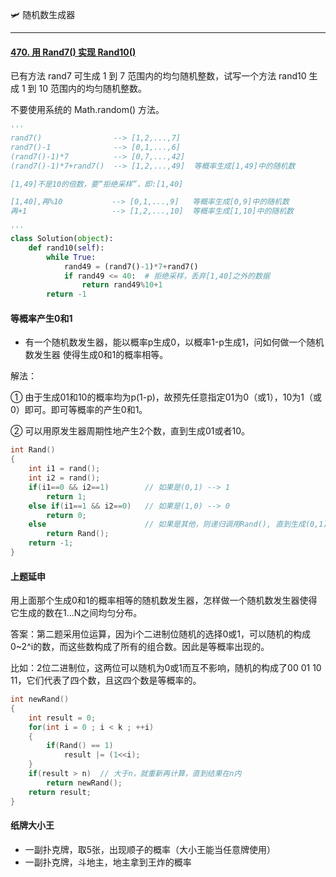 :small_airplane: 随机数生成器

---



#### [470. 用 Rand7() 实现 Rand10()](https://leetcode-cn.com/problems/implement-rand10-using-rand7/)

已有方法 rand7 可生成 1 到 7 范围内的均匀随机整数，试写一个方法 rand10 生成 1 到 10 范围内的均匀随机整数。

不要使用系统的 Math.random() 方法。

```python
'''
rand7()                --> [1,2,...,7]
rand7()-1              --> [0,1,...,6]
(rand7()-1)*7          --> [0,7,...,42]
(rand7()-1)*7+rand7()  --> [1,2,...,49]  等概率生成[1,49]中的随机数

[1,49]不是10的倍数，要“拒绝采样”，即:[1,40]

[1,40],再%10           --> [0,1,...,9]   等概率生成[0,9]中的随机数
再+1                   --> [1,2,...,10]  等概率生成[1,10]中的随机数

'''
class Solution(object):
    def rand10(self):
        while True:
            rand49 = (rand7()-1)*7+rand7()
            if rand49 <= 40:  # 拒绝采样，丢弃[1,40]之外的数据
                return rand49%10+1
        return -1
```

#### 等概率产生0和1

- 有一个随机数发生器，能以概率p生成0，以概率1-p生成1，问如何做一个随机数发生器 
  使得生成0和1的概率相等。 

解法：

① 由于生成01和10的概率均为p(1-p)，故预先任意指定01为0（或1），10为1（或0）即可。即可等概率的产生0和1。

② 可以用原发生器周期性地产生2个数，直到生成01或者10。 

```c++
int Rand()
{
	int i1 = rand();
	int i2 = rand();
	if(i1==0 && i2==1)        // 如果是(0,1) --> 1
		return 1;
	else if(i1==1 && i2==0)   // 如果是(1,0) --> 0
		return 0;
	else					  // 如果是其他，则递归调用Rand(), 直到生成(0,1)或(1,0)
		return Rand();
	return -1;
}
```

#### 上题延申

用上面那个生成0和1的概率相等的随机数发生器，怎样做一个随机数发生器使得它生成的数在1...N之间均匀分布。

答案：第二题采用位运算，因为i个二进制位随机的选择0或1，可以随机的构成0~2^i的数，而这些数构成了所有的组合数。因此是等概率出现的。

比如：2位二进制位，这两位可以随机为0或1而互不影响，随机的构成了00 01 10 11，它们代表了四个数，且这四个数是等概率的。

```c++
int newRand()
{
	int result = 0;
	for(int i = 0 ; i < k ; ++i)
	{
		if(Rand() == 1)
			result |= (1<<i);
	}
	if(result > n)  // 大于n，就重新再计算，直到结果在n内
		return newRand();
	return result;
}
```

#### 纸牌大小王

- 一副扑克牌，取5张，出现顺子的概率（大小王能当任意牌使用）
- 一副扑克牌，斗地主，地主拿到王炸的概率

